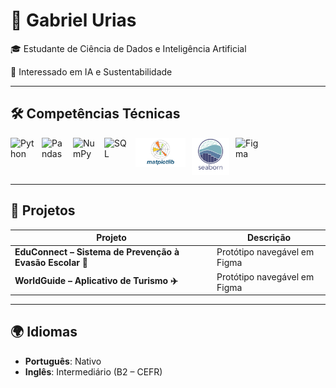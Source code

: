 # 👋 Gabriel Urias  

🎓 Estudante de Ciência de Dados e Inteligência Artificial

🤖 Interessado em IA e Sustentabilidade

---

## 🛠️ Competências Técnicas  

<!-- Python -->
<img align="left" alt="Python" title="Python" width="40px" style="padding-right: 10px;" 
src="https://cdn.jsdelivr.net/gh/devicons/devicon@latest/icons/python/python-original.svg"/>

<!-- Pandas -->
<img align="left" alt="Pandas" title="Pandas" width="40px" style="padding-right: 10px;" 
src="https://cdn.jsdelivr.net/gh/devicons/devicon@latest/icons/pandas/pandas-original.svg"/>

<!-- NumPy -->
<img align="left" alt="NumPy" title="NumPy" width="40px" style="padding-right: 10px;" 
src="https://cdn.jsdelivr.net/gh/devicons/devicon@latest/icons/numpy/numpy-original.svg"/>

<!-- SQL (MySQL como referência) -->
<img align="left" alt="SQL" title="SQL" width="40px" style="padding-right: 10px;" 
src="https://cdn.jsdelivr.net/gh/devicons/devicon@latest/icons/mysql/mysql-original.svg"/>

<!-- Matplotlib -->
<img align="left" alt="Matplotlib" title="Matplotlib" width="80px" style="padding-right: 10px;" 
src="matplotlib.png"/>

<!-- Seaborn -->
<img align="left" alt="Seaborn" title="Seaborn" width="60px" style="padding-right: 10px;" 
src="seaborn.png"/>

<!-- Figma -->
<img align="left" alt="Figma" title="Figma" width="40px" style="padding-right: 10px;" 
src="https://cdn.jsdelivr.net/gh/devicons/devicon@latest/icons/figma/figma-original.svg"/>

<br clear="left"/>

---

## 📂 Projetos  

| Projeto | Descrição |
|---------|-----------|
| **EduConnect – Sistema de Prevenção à Evasão Escolar 📖** | Protótipo navegável em Figma |
| **WorldGuide – Aplicativo de Turismo ✈️** | Protótipo navegável em Figma |

---

## 🌍 Idiomas

- **Português**: Nativo  
- **Inglês**: Intermediário (B2 – CEFR)  
